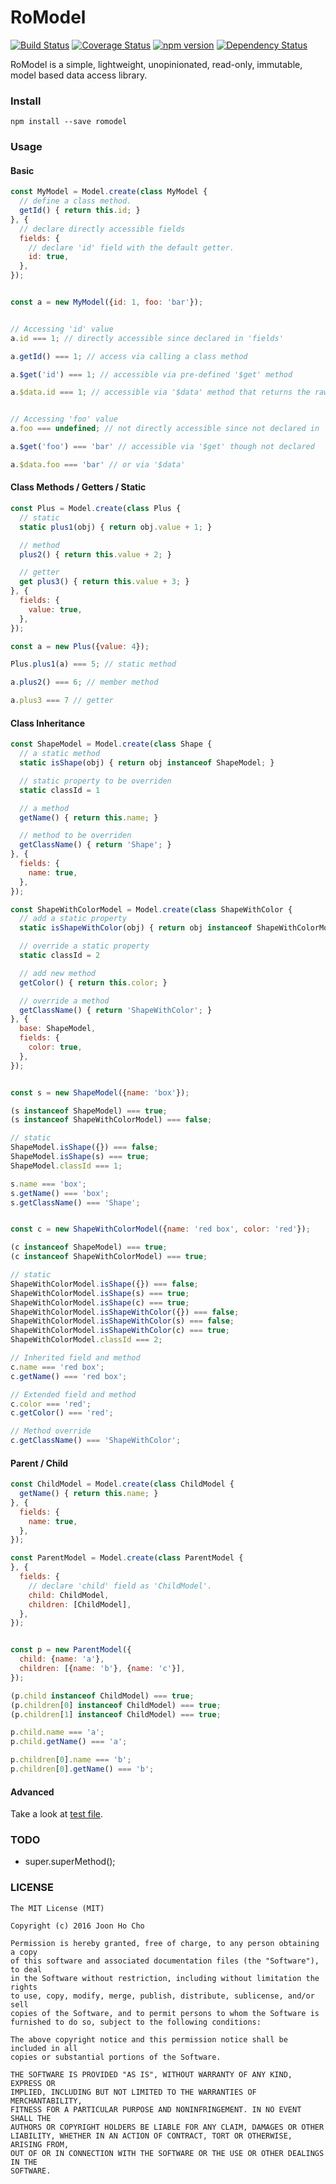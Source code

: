 # RoModel
[![Build Status](https://travis-ci.org/joonhocho/romodel.svg?branch=master)](https://travis-ci.org/joonhocho/romodel)
[![Coverage Status](https://coveralls.io/repos/github/joonhocho/romodel/badge.svg?branch=master)](https://coveralls.io/github/joonhocho/romodel?branch=master)
[![npm version](https://badge.fury.io/js/romodel.svg)](https://badge.fury.io/js/romodel)
[![Dependency Status](https://david-dm.org/joonhocho/romodel.svg)](https://david-dm.org/joonhocho/romodel)

RoModel is a simple, lightweight, unopinionated, read-only, immutable, model based data access library.


### Install
```
npm install --save romodel
```


### Usage

#### Basic
```javascript
const MyModel = Model.create(class MyModel {
  // define a class method.
  getId() { return this.id; }
}, {
  // declare directly accessible fields
  fields: {
    // declare 'id' field with the default getter.
    id: true,
  },
});


const a = new MyModel({id: 1, foo: 'bar'});


// Accessing 'id' value
a.id === 1; // directly accessible since declared in 'fields'

a.getId() === 1; // access via calling a class method

a.$get('id') === 1; // accessible via pre-defined '$get' method

a.$data.id === 1; // accessible via '$data' method that returns the raw data


// Accessing 'foo' value
a.foo === undefined; // not directly accessible since not declared in 'fields'

a.$get('foo') === 'bar' // accessible via '$get' though not declared

a.$data.foo === 'bar' // or via '$data'
```

#### Class Methods / Getters / Static
```javascript
const Plus = Model.create(class Plus {
  // static
  static plus1(obj) { return obj.value + 1; }

  // method
  plus2() { return this.value + 2; }

  // getter
  get plus3() { return this.value + 3; }
}, {
  fields: {
    value: true,
  },
});

const a = new Plus({value: 4});

Plus.plus1(a) === 5; // static method

a.plus2() === 6; // member method

a.plus3 === 7 // getter
```


#### Class Inheritance
```javascript
const ShapeModel = Model.create(class Shape {
  // a static method
  static isShape(obj) { return obj instanceof ShapeModel; }

  // static property to be overriden
  static classId = 1

  // a method
  getName() { return this.name; }

  // method to be overriden
  getClassName() { return 'Shape'; }
}, {
  fields: {
    name: true,
  },
});

const ShapeWithColorModel = Model.create(class ShapeWithColor {
  // add a static property
  static isShapeWithColor(obj) { return obj instanceof ShapeWithColorModel; }

  // override a static property
  static classId = 2

  // add new method
  getColor() { return this.color; }

  // override a method
  getClassName() { return 'ShapeWithColor'; }
}, {
  base: ShapeModel,
  fields: {
    color: true,
  },
});


const s = new ShapeModel({name: 'box'});

(s instanceof ShapeModel) === true;
(s instanceof ShapeWithColorModel) === false;

// static
ShapeModel.isShape({}) === false;
ShapeModel.isShape(s) === true;
ShapeModel.classId === 1;

s.name === 'box';
s.getName() === 'box';
s.getClassName() === 'Shape';


const c = new ShapeWithColorModel({name: 'red box', color: 'red'});

(c instanceof ShapeModel) === true;
(c instanceof ShapeWithColorModel) === true;

// static
ShapeWithColorModel.isShape({}) === false;
ShapeWithColorModel.isShape(s) === true;
ShapeWithColorModel.isShape(c) === true;
ShapeWithColorModel.isShapeWithColor({}) === false;
ShapeWithColorModel.isShapeWithColor(s) === false;
ShapeWithColorModel.isShapeWithColor(c) === true;
ShapeWithColorModel.classId === 2;

// Inherited field and method
c.name === 'red box';
c.getName() === 'red box';

// Extended field and method
c.color === 'red';
c.getColor() === 'red';

// Method override
c.getClassName() === 'ShapeWithColor';
```


#### Parent / Child
```javascript
const ChildModel = Model.create(class ChildModel {
  getName() { return this.name; }
}, {
  fields: {
    name: true,
  },
});

const ParentModel = Model.create(class ParentModel {
}, {
  fields: {
    // declare 'child' field as 'ChildModel'.
    child: ChildModel,
    children: [ChildModel],
  },
});


const p = new ParentModel({
  child: {name: 'a'},
  children: [{name: 'b'}, {name: 'c'}],
});

(p.child instanceof ChildModel) === true;
(p.children[0] instanceof ChildModel) === true;
(p.children[1] instanceof ChildModel) === true;

p.child.name === 'a';
p.child.getName() === 'a';

p.children[0].name === 'b';
p.children[0].getName() === 'b';
```


#### Advanced
Take a look at [test file](https://github.com/joonhocho/romodel/blob/master/test/index.js).


### TODO
 - super.superMethod();


### LICENSE
```
The MIT License (MIT)

Copyright (c) 2016 Joon Ho Cho

Permission is hereby granted, free of charge, to any person obtaining a copy
of this software and associated documentation files (the "Software"), to deal
in the Software without restriction, including without limitation the rights
to use, copy, modify, merge, publish, distribute, sublicense, and/or sell
copies of the Software, and to permit persons to whom the Software is
furnished to do so, subject to the following conditions:

The above copyright notice and this permission notice shall be included in all
copies or substantial portions of the Software.

THE SOFTWARE IS PROVIDED "AS IS", WITHOUT WARRANTY OF ANY KIND, EXPRESS OR
IMPLIED, INCLUDING BUT NOT LIMITED TO THE WARRANTIES OF MERCHANTABILITY,
FITNESS FOR A PARTICULAR PURPOSE AND NONINFRINGEMENT. IN NO EVENT SHALL THE
AUTHORS OR COPYRIGHT HOLDERS BE LIABLE FOR ANY CLAIM, DAMAGES OR OTHER
LIABILITY, WHETHER IN AN ACTION OF CONTRACT, TORT OR OTHERWISE, ARISING FROM,
OUT OF OR IN CONNECTION WITH THE SOFTWARE OR THE USE OR OTHER DEALINGS IN THE
SOFTWARE.
```
